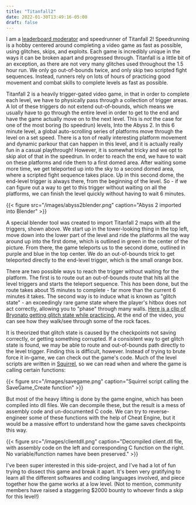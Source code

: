 ```yaml
---
title: "Titanfall2"
date: 2022-01-30T13:49:16-05:00
draft: false
---
```






I am a [leaderboard moderator](https://www.speedrun.com/titanfall_2) and speedrunner of Titanfall 2! Speedrunning is a hobby centered around completing a video game as fast as possible, using glitches, skips, and exploits. Each game is incredibly unique in the ways it can be broken apart and progressed through. Titanfall is a little bit of an exception, as there are not very many glitches used throughout the 1.5 hour run. We only go out-of-bounds twice, and only skip two scripted fight sequences. Instead, runners rely on lots of hours of practicing good movement and combat skills to complete levels as fast as possible.


Titanfall 2 is a heavily trigger-gated video game, in that in order to complete each level, we have to physically pass through a collection of trigger areas. A lot of these triggers do not extend out-of-bounds, which means we usually have to go through the entire level in order to get to the end and have the game actually move on to the next level. This is *not* the case for one of the most boring (to speedrun) levels, Into the Abyss 2. In this 6 minute level, a global auto-scrolling series of platforms move through the level on a set speed. There is a ton of really interesting platform movement and dynamic parkour that can happen in this level, and it is actually really fun in a casual playthrough! However, it is somewhat tricky and we opt to skip alot of that in the speedrun. In order to reach the end, we have to wait on these platforms and ride them to a first domed area. After waiting some more time, we get teleported up into the sky to a second domed area, where a scripted fight sequence takes place. Up in this second dome, the end-level trigger is always there, from the beginning of the level. So - if we can figure out a way to get to this trigger without waiting on all the platforms, we can finish the level quickly without having to wait 6 minutes.


{{< figure src="/images/abyss2blender.png"
caption="Abyss 2 imported into Blender" >}}

A special blender tool was created to import Titanfall 2 maps with all the triggers, shown above. We start up in the tower-looking thing in the top left, move down into the lower part of the level and ride the platforms all the way around up into the first dome, which is outlined in green in the center of the picture. From there, the game teleports us to the second dome, outlined in purple and blue in the top center. We do an out-of-bounds trick to get teleported directly to the end-level trigger, which is the small orange box.

There are two possible ways to reach the trigger without waiting for the platform. The first is to route out an out-of-bounds route that hits all the level triggers and starts the teleport sequence. This *has* been done, but the route takes about 15 minutes to complete - far more than the current 6 minutes it takes. The second way is to induce what is known as "glitch state" - an exceedingly rare game state where the player's hitbox does not act correctly, allowing you to "phase" through many walls. [Here is a clip of Bryonato getting glitch state while practicing.](https://clips.twitch.tv/ScarySingleBoarUWot-YFySZXFGMlWTizb5) At the end of the video, you can see how they walk/see through some of the rock faces.

It is theorized that glitch state is caused by the checkpoints not saving correctly, or getting something corrupted. If a consistent way to get glitch state is found, we may be able to route and out-of-bounds path directly to the level trigger. Finding this is difficult, however. Instead of trying to brute force it in-game, we can check out the game's code. Much of the level scripts are written in [Squirrel](https://noskill.gitbook.io/titanfall2/documentation/file-format/nut-and-gnut-squirrel), so we can read when and where the game is calling certain functions:

{{< figure src="/images/savegame.png"
caption="Squirrel script calling the SaveGame_Create function" >}}


But most of the heavy lifting is done by the game engine, which has been compiled into dll files. We can decompile these, but the result is a mess of assembly code and un-documented C code. We can try to reverse-engineer some of these functions with the help of Cheat Engine, but it would be a massive effort to understand how the game saves checkpoints this way.

{{< figure src="/images/clientdll.png"
caption="Decompiled client.dll file, with assembly code on the left and corresponding C function on the right. No variable/function names have been preserved." >}}

I've been super interested in this side-project, and I've had a lot of fun trying to dissect this game and break it apart. It's been very gratifying to learn all the different softwares and coding languages involved, and piece together how the game works at a low level. (Not to mention, community members have raised a staggering $2000 bounty to whoever finds a skip for this level!)

